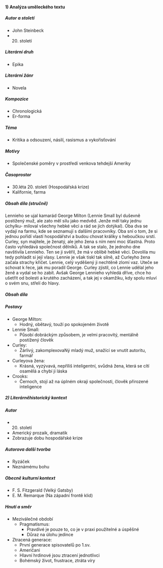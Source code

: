 #### 1) Analýza uměleckého textu
##### Autor a století
- John Steinbeck
- 20. století
##### Literární druh
- Epika
##### Literární žánr
- Novela
##### Kompozice
- Chronologická
- Er-forma
##### Téma
- Kritika a odsouzení, násilí, rasismus a vykořisťování
##### Motivy
- Společenské poměry v prostředí venkova tehdejší Ameriky
##### Časoprostor
- 30.léta 20. století (Hospodářská krize)
- Kalifornie, farma
##### Obsah díla (stručně)
Lennieho se ujal kamarád George Milton (Lennie Small byl duševně postižený muž, ale zato
měl sílu jako medvěd. Jenže měl taky jednu úchylku- miloval všechny hebké věci a rád se jich
dotýkal). Oba dva se vydají na farmu, kde se seznamují s dalšími pracovníky. Oba sní o tom, že si
jednou pořídí vlastí hospodářství a budou chovat králíky s heboučkou srstí. Curley, syn majitele, je
ženatý, ale jeho žena s ním není moc šťastná. Proto často vyhledává společnost dělníků. A tak se
stalo, že jednoho dne navštívila Lennieho. Ten se ji svěřil, že má v oblibě hebké věci. Dovolila mu
tedy pohladit si její vlasy. Lennie je však tiskl tak silně, až Curleyho žena začala strachy křičet.
Lennie, celý vyděšený ji nechtěně zlomí vaz. Uteče se schovat k řece, jak mu poradil George. Curley
zjistil, co Lennie udělal jeho ženě a vydal se ho zabít. Avšak George Lennieho vyhledá dříve, chce ho
ušetřit od bolesti a krutého zacházení, a tak jej v okamžiku, kdy spolu mluví o svém snu, střelí do
hlavy.
##### Obsah díla
##### Postavy
- George Milton:
	- Hodný, obětavý, touží po spokojeném životě
- Lennie Small:
	- Působí dobráckým způsobem, je velmi pracovitý, mentálně postížený člověk
- Curley:
	- Žárlivý, zakomplexovaNý mladý muž, snažící se vnutit autoritu, farmář
- Curleyova žena:
	- Krásná, vyzývavá, nepříliš inteligentní, svůdná žena, která se cítí osamělá a chybí ji láska
- Crooks:
	- Černoch, stojí až na úplném okraji společnosti, člověk přirozené inteligence
##### 2) Literárněhistorický kontext
##### Autor
- 20. století
- Americký prozaik, dramatik
- Zobrazuje dobu hospodářské krize
##### Autorova další tvorba
- Ryzáček
- Neznámému bohu
##### Obecně kulturní kontext
- F. S. Fitzgerald (Velký Gatsby)
- E. M. Remarque (Na západní frontě klid)
##### Hnutí a směr
- Meziválečné období
	- Pragmatismus:
		- Pravdivé je pouze to, co je v praxi použitelné a úspěšné
		- Důraz na úlohu jedince
- Ztracená generace:
	- První generace spisovatelů po 1.sv.
	- Američani
	- Hlavní hrdinové jsou ztracení jednotlivci
	- Bohémský život, frustrace, ztráta víry
